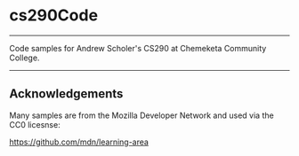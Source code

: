 # cs290Code

-----------------------

Code samples for Andrew Scholer's CS290 at Chemeketa Community College.

-----------------------

## Acknowledgements

Many samples are from the Mozilla Developer Network and used via the CC0 licesnse:

https://github.com/mdn/learning-area
